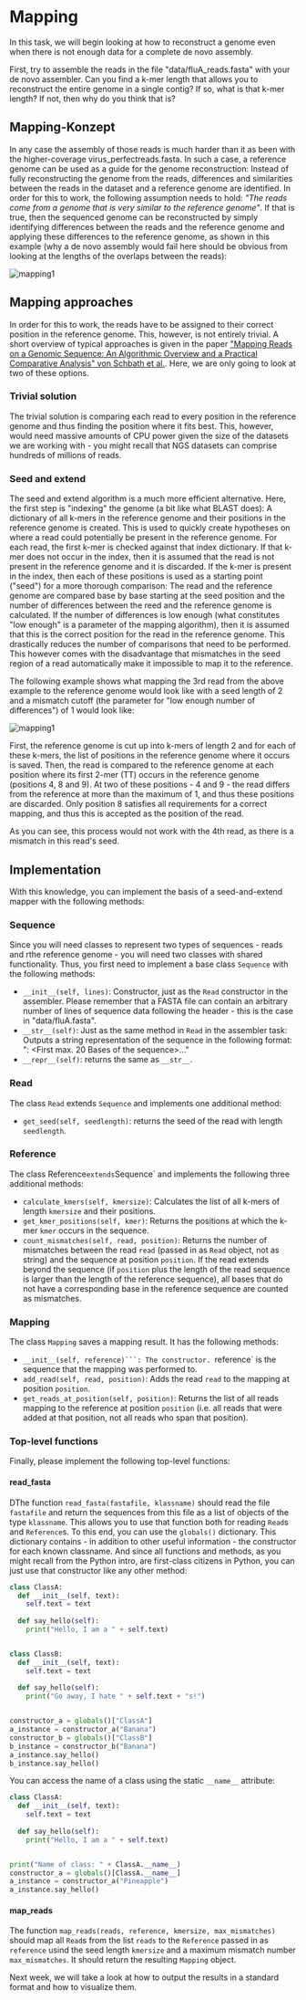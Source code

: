 # Mapping

In this task, we will begin looking at how to reconstruct a genome even when there is not enough data for a complete de novo assembly.

First, try to assemble the reads in the file "data/fluA_reads.fasta" with your de novo assembler. Can you find a k-mer length that allows you to reconstruct the entire genome in a single contig? If so, what is that k-mer length? If not, then why do you think that is?

## Mapping-Konzept

In any case the assembly of those reads is much harder than it as been with the higher-coverage virus_perfectreads.fasta. In such a case, a reference genome can be used as a guide for the genome reconstruction: Instead of fully reconstructing the genome from the reads, differences and similarities between the reads in the dataset and a reference genome are identified. In order for this to work, the following assumption needs to hold: _"The reads come from a genome that is very similar to the reference genome"_. If that is true, then the sequenced genome can be reconstructed by simply identifying differences between the reads and the reference genome and applying these differences to the reference genome, as shown in this example (why a de novo assembly would fail here should be obvious from looking at the lengths of the overlaps between the reads):

![mapping1](Bilder/mapping1.png)

## Mapping approaches

In order for this to work, the reads have to be assigned to their correct position in the reference genome. This, however, is not entirely trivial. A short overview of typical approaches is given in the paper ["Mapping Reads on a Genomic Sequence: An Algorithmic Overview and a Practical Comparative Analysis" von Schbath et al.](https://www.ncbi.nlm.nih.gov/pmc/articles/PMC3375638/). Here, we are only going to look at two of these options.

### Trivial solution

The trivial solution is comparing each read to every position in the reference genome and thus finding the position where it fits best. This, however, would need massive amounts of CPU power given the size of the datasets we are working with - you might recall that NGS datasets can comprise hundreds of millions of reads.

### Seed and extend

The seed and extend algorithm is a much more efficient alternative. Here, the first step is "indexing" the genome (a bit like what BLAST does): A dictionary of all k-mers in the reference genome and their positions in the reference genome is created. This is used to quickly create hypotheses on where a read could potentially be present in the reference genome. For each read, the first k-mer is checked against that index dictionary. If that k-mer does not occur in the index, then it is assumed that the read is not present in the reference genome and it is discarded. If the k-mer is present in the index, then each of these positions is used as a starting point ("seed") for a more thorough comparison: The read and the reference genome are compared base by base starting at the seed position and the number of differences between the reed and the reference genome is calculated. If the number of differences is low enough (what constitutes "low enough" is a parameter of the mapping algorithm), then it is assumed that this is the correct position for the read in the reference genome. This drastically reduces the number of comparisons that need to be performed. This however comes with the disadvantage that mismatches in the seed region of a read automatically make it impossible to map it to the reference.

The following example shows what mapping the 3rd read from the above example to the reference genome would look like with a seed length of 2 and a mismatch cutoff (the parameter for "low enough number of differences") of 1 would look like:

![mapping1](Bilder/mapping2.png)

First, the reference genome is cut up into k-mers of length 2 and for each of these k-mers, the list of positions in the reference genome where it occurs is saved. Then, the read is compared to the reference genome at each position where its first 2-mer (TT) occurs in the reference genome (positions 4, 8 and 9). At two of these positions - 4 and 9 - the read differs from the reference at more than the maximum of 1, and thus these positions are discarded. Only position 8 satisfies all requirements for a correct mapping, and thus this is accepted as the position of the read.

As you can see, this process would not work with the 4th read, as there is a mismatch in this read's seed.

## Implementation

With this knowledge, you can implement the basis of a seed-and-extend mapper with the following methods:

### Sequence

Since you will need classes to represent two types of sequences - reads and rthe reference genome - you will need two classes with shared functionality. Thus, you first need to implement a base class `Sequence` with the following methods:

* ```__init__(self, lines)```: Constructor, just as the `Read` constructor in the assembler. Please remember that a FASTA file can contain an arbitrary number of lines of sequence data following the header - this is the case in "data/fluA.fasta".
* ```__str__(self)```: Just as the same method in `Read` in the assembler task: Outputs a string representation of the sequence in the following format: "<Readname>: <First max. 20 Bases of the sequence>..."
* ```__repr__(self)```: returns the same as ```__str__```.

### Read

The class `Read` extends `Sequence` and implements one additional method:

* ```get_seed(self, seedlength)```: returns the seed of the read with length `seedlength`.

### Reference

The class Reference` extends `Sequence` and implements the following three additional methods:

* `calculate_kmers(self, kmersize)`: Calculates the list of all k-mers of length `kmersize` and their positions. 
* `get_kmer_positions(self, kmer)`: Returns the positions at which the k-mer `kmer` occurs in the sequence.  
* `count_mismatches(self, read, position)`: Returns the number of mismatches between the read `read` (passed in as `Read` object, not as string) and the sequence at position `position`. If the read extends beyond the sequence (if `position` plus the length of the read sequence is larger than the length of the reference sequence), all bases that do not have a corresponding base in the reference sequence are counted as mismatches.

### Mapping

The class `Mapping` saves a mapping result. It has the following methods:

* `__init__(self, reference)```: The constructor. `reference` is the sequence that the mapping was performed to.
* `add_read(self, read, position)`: Adds the read `read` to the mapping at position `position`.
* `get_reads_at_position(self, position)`: Returns the list of all reads mapping to the reference at position `position` (i.e. all reads that were added at that position, not all reads who span that position).

### Top-level functions

Finally, please implement the following top-level functions:

#### read_fasta

DThe function `read_fasta(fastafile, klassname)` should read the file `fastafile` and return the sequences from this file as a list of objects of the type `klassname`. This allows you to use that function both for reading `Read`s and `Reference`s. To this end, you can use the `globals()` dictionary. This dictionary contains - in addition to other useful information - the constructor for each known classname. And since all functions and methods, as you might recall from the Python intro, are first-class citizens in Python, you can just use that constructor like any other method:

```python
class ClassA:
  def __init__(self, text):
    self.text = text
 
  def say_hello(self):
    print("Hello, I am a " + self.text)


class ClassB:
  def __init__(self, text):
    self.text = text
 
  def say_hello(self):
    print("Go away, I hate " + self.text + "s!")


constructor_a = globals()["ClassA"]
a_instance = constructor_a("Banana")
constructor_b = globals()["ClassB"]
b_instance = constructor_b("Banana")
a_instance.say_hello()
b_instance.say_hello()
```

You can access the name of a class using the static ```__name__``` attribute:

```python
class ClassA:
  def __init__(self, text):
    self.text = text
 
  def say_hello(self):
    print("Hello, I am a " + self.text)


print("Name of class: " + ClassA.__name__)
constructor_a = globals()[ClassA.__name__]
a_instance = constructor_a("Pineapple")
a_instance.say_hello()
```

#### map_reads

The function `map_reads(reads, reference, kmersize, max_mismatches)` should map all `Read`s  from the list `reads` to the `Reference` passed in as `reference` usind the seed length `kmersize` and a maximum mismatch number `max_mismatches`. It should return the resulting `Mapping` object. 

Next week, we will take a look at how to output the results in a standard format and how to visualize them.